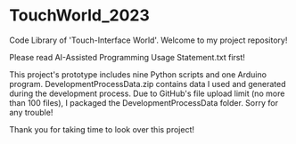 # TouchWorld_2023
Code Library of 'Touch-Interface World'.
Welcome to my project repository!

Please read AI-Assisted Programming Usage Statement.txt first!

This project's prototype includes nine Python scripts and one Arduino program.
DevelopmentProcessData.zip contains data I used and generated during the development process.
Due to GitHub's file upload limit (no more than 100 files), I packaged the DevelopmentProcessData folder. Sorry for any trouble!

Thank you for taking time to look over this project!
